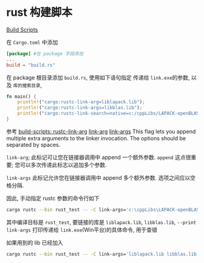 # rust 构建脚本

[Build Scripts](https://doc.rust-lang.org/cargo/reference/build-scripts.html#rustc-link-arg)

在 `Cargo.toml` 中添加

```toml
[package] #在 package 字段添加
...
build = "build.rs"
```

在 package 根目录添加 `build.rs`,
使用如下语句指定 传递给 `link.exe`的参数,
以及 `库的搜索目录`,

```rs
fn main() {
    println!("cargo:rustc-link-arg=liblapack.lib");
    println!("cargo:rustc-link-args=libblas.lib");
    println!("cargo:rustc-link-search=native=c:/cppLibs/LAPACK-openBLAS-ucrt/lib");
}
```

参考 [build-scripts: rustc-link-arg](https://doc.rust-lang.org/cargo/reference/build-scripts.html#rustc-link-arg)
[link-arg](https://doc.rust-lang.org/rustc/codegen-options/index.html?highlight=link-args#link-arg)
[link-args](https://doc.rust-lang.org/rustc/codegen-options/index.html?highlight=link-args#link-args)
This flag lets you append multiple extra arguments to the linker invocation. The options should be separated by spaces.

`link-arg`;
此标记可让您在链接器调用中 append 一个额外参数.
`append` 这点很重要;
您可以多次传递此标志以追加多个参数.

`link-args`
此标记允许您在链接器调用中 append 多个额外参数.
选项之间应以空格分隔.

因此, 手动指定 rustc 参数的命令行如下

```bash
cargo rustc --bin rust_test -- -C link-args='c:\cppLibs\LAPACK-openBLAS-ucrt\lib\liblapack.lib c:\cppLibs\LAPACK-openBLAS-ucrt\lib\libblas.lib' --print link-args
```

其中编译目标是 `rust_test`, 要链接的库是 `liblapack.lib`, `libblas.lib`,
`--print link-args` 打印传递给 `link.exe`(Win平台)的具体命令, 用于查错

如果用到的 lib 已经加入

```bash
cargo rustc --bin rust_test -- -C link-args='liblapack.lib libblas.lib' --print link-args
```
